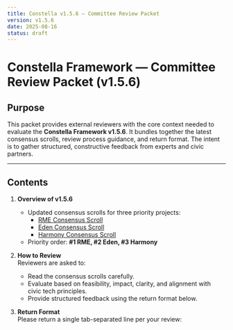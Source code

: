 ```yaml
---
title: Constella v1.5.6 — Committee Review Packet
version: v1.5.6
date: 2025-08-16
status: draft
---
```


# Constella Framework — Committee Review Packet (v1.5.6)

## Purpose
This packet provides external reviewers with the core context needed to evaluate the **Constella Framework v1.5.6**. It bundles together the latest consensus scrolls, review process guidance, and return format. The intent is to gather structured, constructive feedback from experts and civic partners.

---

## Contents
1. **Overview of v1.5.6**  
   - Updated consensus scrolls for three priority projects:  
     - [RME Consensus Scroll](../review/v1.5.6/improve/consensus/rme.md)  
     - [Eden Consensus Scroll](../review/v1.5.6/improve/consensus/eden.md)  
     - [Harmony Consensus Scroll](../review/v1.5.6/improve/consensus/harmony.md)  
   - Priority order: **#1 RME, #2 Eden, #3 Harmony**

2. **How to Review**  
   Reviewers are asked to:
   - Read the consensus scrolls carefully.
   - Evaluate based on feasibility, impact, clarity, and alignment with civic tech principles.
   - Provide structured feedback using the return format below.

3. **Return Format**  
   Please return a single tab-separated line per your review:  
